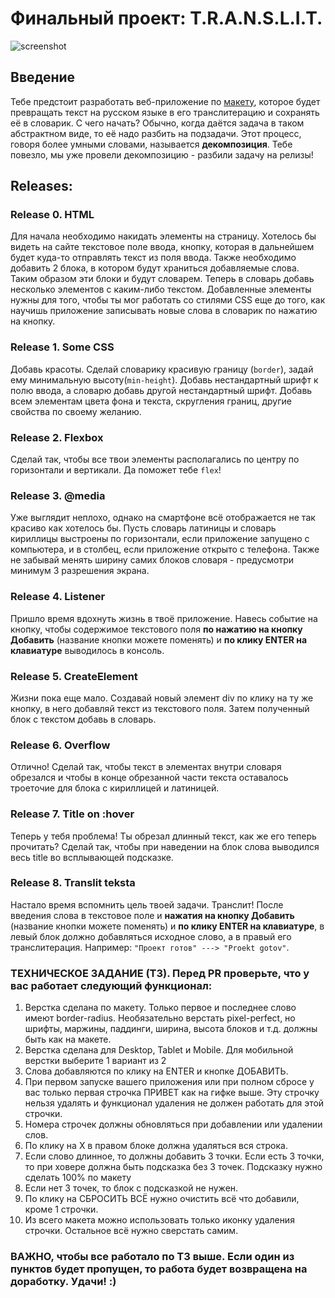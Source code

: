 # Финальный проект: T.R.A.N.S.L.I.T.

![screenshot](tr.gif)
## Введение
Тебе предстоит разработать веб-приложение по [макету](https://www.figma.com/file/AWCUP5T3n3UnujErifjl2e/ECB-Phase-0-tasks-T.R.A.N.S.L.I.T.-share?node-id=0%3A1), которое будет превращать текст на русском языке в его транслитерацию и сохранять её в словарик.
С чего начать? Обычно, когда даётся задача в таком абстрактном виде, то её надо разбить на подзадачи. Этот процесс, говоря более умными словами, называется __декомпозиция__. Тебе повезло, мы уже провели декомпозицию - разбили задачу на релизы!


## Releases:

### Release 0. HTML

Для начала необходимо накидать элементы на страницу. Хотелось бы видеть на сайте текстовое поле ввода, кнопку, которая в дальнейшем будет куда-то отправлять текст из поля ввода. Также необходимо добавить 2 блока, в котором будут храниться добавляемые слова. Таким образом эти блоки и будут словарем. Теперь в словарь добавь несколько элементов с каким-либо текстом. Добавленные элементы нужны для того, чтобы ты мог работать со стилями CSS еще до того, как научишь приложение записывать новые слова в словарик по нажатию на кнопку.

### Release 1. Some CSS

Добавь красоты. Сделай словарику красивую границу (`border`), задай ему минимальную высоту(`min-height`). Добавь нестандартный шрифт к полю ввода, а словарю добавь другой нестандартный шрифт. Добавь всем элементам цвета фона и текста, скругления границ, другие свойства по своему желанию.

### Release 2. Flexbox

Сделай так, чтобы все твои элементы располагались по центру по горизонтали и вертикали. Да поможет тебе `flex`!

### Release 3. @media

Уже выглядит неплохо, однако на смартфоне всё отображается не так красиво как хотелось бы. Пусть словарь латиницы и словарь кириллицы выстроены по горизонтали, если приложение запущено с компьютера, и в столбец, если приложение открыто с телефона. Также не забывай менять ширину самих блоков словаря - предусмотри минимум 3 разрешения экрана.

### Release 4. Listener

Пришло время вдохнуть жизнь в твоё приложение. Навесь событие на кнопку, чтобы содержимое текстового поля **по нажатию на кнопку Добавить** (название кнопки можете поменять) и **по клику ENTER на клавиатуре** выводилось в консоль.

### Release 5. CreateElement

Жизни пока еще мало. Создавай новый элемент div по клику на ту же кнопку, в него добавляй текст из текстового поля. Затем полученный блок с текстом добавь в словарь.

### Release 6. Overflow

Отлично! Сделай так, чтобы текст в элементах внутри словаря обрезался и чтобы в конце обрезанной части текста оставалось троеточие для блока с кириллицей и латиницей.


### Release 7. Title on :hover

Теперь у тебя проблема! Ты обрезал длинный текст, как же его теперь прочитать? Сделай так, чтобы при наведении на блок слова выводился весь title во всплывающей подсказке.


### Release 8. Translit teksta
Настало время вспомнить цель твоей задачи. Транслит! После введения слова в текстовое поле и **нажатия на кнопку Добавить** (название кнопки можете поменять) и **по клику ENTER на клавиатуре**, в левый блок должно добавляться исходное слово, а в правый его транслитерация. Например: `"Проект готов" ---> "Proekt gotov"`.

### ТЕХНИЧЕСКОЕ ЗАДАНИЕ (ТЗ). Перед PR проверьте, что у вас работает следующий функционал:
1) Верстка сделана по макету. Только первое и последнее слово имеют border-radius. Необязательно верстать pixel-perfect, но шрифты, маржины, паддинги, ширина, высота блоков и т.д. должны быть как на макете.
2) Верстка сделана для Desktop, Tablet и Mobile. Для мобильной верстки выберите 1 вариант из 2
3) Слова добавляются по клику на ENTER и кнопке ДОБАВИТЬ.
4) При первом запуске вашего приложения или при полном сбросе у вас только первая строчка ПРИВЕТ как на гифке выше. Эту строчку нельзя удалять и функционал удаления не должен работать для этой строчки.
5) Номера строчек должны обновляться при добавлении или удалении слов.
6) По клику на Х в правом блоке должна удаляться вся строка.
7) Если слово длинное, то должны добавить 3 точки. Если есть 3 точки, то при ховере должна быть подсказка без 3 точек. Подсказку нужно сделать 100% по макету
8) Если нет 3 точек, то блок с подсказкой не нужен.
9) По клику на СБРОСИТЬ ВСЁ нужно очистить всё что добавили, кроме 1 строчки.
10) Из всего макета можно использовать только иконку удаления строчки. Остальное всё нужно сверстать самим.

### ВАЖНО, чтобы все работало по ТЗ выше. Если один из пунктов будет пропущен, то работа будет возвращена на доработку. Удачи! :) 

